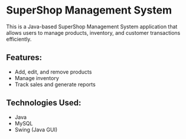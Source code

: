# SuperShop Management System

This is a Java-based SuperShop Management System application that allows users to manage products, inventory, and customer transactions efficiently. 

## Features:
- Add, edit, and remove products
- Manage inventory
- Track sales and generate reports

## Technologies Used:
- Java
- MySQL
- Swing (Java GUI)
